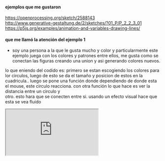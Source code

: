 #### ejemplos que me gustaron  
https://openprocessing.org/sketch/2588143  
http://www.generative-gestaltung.de/2/sketches/?01_P/P_2_2_3_01  
https://p5js.org/examples/animation-and-variables-drawing-lines/  

#### que me llamó la atención del ejemplo 1  
- soy una persona a la que le gusta mucho y color y particularmente este ejemplo juega con los colores y patrones entre ellos, me gusta como se conectan las figuras creando una union y asi generando colores nuevos.

lo que eniendo del codido es: primero se estan escogiendo los colores para lor circulos, luego de esto se da el tamaño y posicion de estos en la cuadricula.. 
luego se pone una función donde dependiendo de donde esta el mouse, este circulo reacciona. con otra función lo que hace es ver la distancia entre un circulo y  
otro. esto hara que se conecten entre si. usando un efecto visual hace que esta se vea fluido

<iframe src="https://editor.p5js.org/juanitaduque/full/Qp4EMQfo3"></iframe>  


